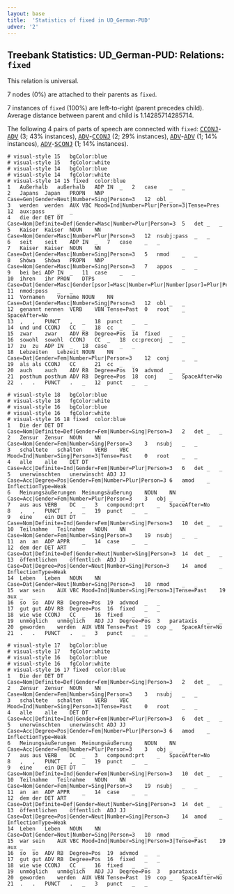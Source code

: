 ```yaml
---
layout: base
title:  'Statistics of fixed in UD_German-PUD'
udver: '2'
---
```


## Treebank Statistics: UD_German-PUD: Relations: `fixed`

This relation is universal.

7 nodes (0%) are attached to their parents as `fixed`.

7 instances of `fixed` (100%) are left-to-right (parent precedes child).
Average distance between parent and child is 1.14285714285714.

The following 4 pairs of parts of speech are connected with `fixed`: <tt><a href="de_pud-pos-CCONJ.html">CCONJ</a></tt>-<tt><a href="de_pud-pos-ADV.html">ADV</a></tt> (3; 43% instances), <tt><a href="de_pud-pos-ADV.html">ADV</a></tt>-<tt><a href="de_pud-pos-CCONJ.html">CCONJ</a></tt> (2; 29% instances), <tt><a href="de_pud-pos-ADV.html">ADV</a></tt>-<tt><a href="de_pud-pos-ADV.html">ADV</a></tt> (1; 14% instances), <tt><a href="de_pud-pos-ADV.html">ADV</a></tt>-<tt><a href="de_pud-pos-SCONJ.html">SCONJ</a></tt> (1; 14% instances).


~~~ conllu
# visual-style 15	bgColor:blue
# visual-style 15	fgColor:white
# visual-style 14	bgColor:blue
# visual-style 14	fgColor:white
# visual-style 14 15 fixed	color:blue
1	Außerhalb	außerhalb	ADP	IN	_	2	case	_	_
2	Japans	Japan	PROPN	NNP	Case=Gen|Gender=Neut|Number=Sing|Person=3	12	obl	_	_
3	werden	werden	AUX	VBC	Mood=Ind|Number=Plur|Person=3|Tense=Pres	12	aux:pass	_	_
4	die	der	DET	DT	Case=Nom|Definite=Def|Gender=Masc|Number=Plur|Person=3	5	det	_	_
5	Kaiser	Kaiser	NOUN	NN	Case=Nom|Gender=Masc|Number=Plur|Person=3	12	nsubj:pass	_	_
6	seit	seit	ADP	IN	_	7	case	_	_
7	Kaiser	Kaiser	NOUN	NN	Case=Dat|Gender=Masc|Number=Sing|Person=3	5	nmod	_	_
8	Shōwa	Shōwa	PROPN	NNP	Case=Nom|Gender=Masc|Number=Sing|Person=3	7	appos	_	_
9	bei	bei	ADP	IN	_	11	case	_	_
10	ihren	ihr	PRON	DTP$	Case=Dat|Gender=Masc|Gender[psor]=Masc|Number=Plur|Number[psor]=Plur|Person=3|Person[psor]=3|PronType=Prs	11	nmod:poss	_	_
11	Vornamen	Vorname	NOUN	NN	Case=Dat|Gender=Masc|Number=Sing|Person=3	12	obl	_	_
12	genannt	nennen	VERB	VBN	Tense=Past	0	root	_	SpaceAfter=No
13	,	,	PUNCT	,	_	18	punct	_	_
14	und	und	CCONJ	CC	_	18	cc	_	_
15	zwar	zwar	ADV	RB	Degree=Pos	14	fixed	_	_
16	sowohl	sowohl	CCONJ	CC	_	18	cc:preconj	_	_
17	zu	zu	ADP	IN	_	18	case	_	_
18	Lebzeiten	Lebzeit	NOUN	NN	Case=Dat|Gender=Fem|Number=Plur|Person=3	12	conj	_	_
19	als	als	CCONJ	CC	_	21	cc	_	_
20	auch	auch	ADV	RB	Degree=Pos	19	advmod	_	_
21	posthum	posthum	ADV	RB	Degree=Pos	18	conj	_	SpaceAfter=No
22	.	.	PUNCT	.	_	12	punct	_	_

~~~


~~~ conllu
# visual-style 18	bgColor:blue
# visual-style 18	fgColor:white
# visual-style 16	bgColor:blue
# visual-style 16	fgColor:white
# visual-style 16 18 fixed	color:blue
1	Die	der	DET	DT	Case=Nom|Definite=Def|Gender=Fem|Number=Sing|Person=3	2	det	_	_
2	Zensur	Zensur	NOUN	NN	Case=Nom|Gender=Fem|Number=Sing|Person=3	3	nsubj	_	_
3	schaltete	schalten	VERB	VBC	Mood=Ind|Number=Sing|Person=3|Tense=Past	0	root	_	_
4	alle	alle	DET	DT	Case=Acc|Definite=Ind|Gender=Fem|Number=Plur|Person=3	6	det	_	_
5	unerwünschten	unerwünscht	ADJ	JJ	Case=Acc|Degree=Pos|Gender=Fem|Number=Plur|Person=3	6	amod	_	InflectionType=Weak
6	Meinungsäußerungen	Meinungsäußerung	NOUN	NN	Case=Acc|Gender=Fem|Number=Plur|Person=3	3	obj	_	_
7	aus	aus	VERB	DC	_	3	compound:prt	_	SpaceAfter=No
8	,	,	PUNCT	,	_	19	punct	_	_
9	eine	ein	DET	DT	Case=Nom|Definite=Ind|Gender=Fem|Number=Sing|Person=3	10	det	_	_
10	Teilnahme	Teilnahme	NOUN	NN	Case=Nom|Gender=Fem|Number=Sing|Person=3	19	nsubj	_	_
11	an	an	ADP	APPR	_	14	case	_	_
12	dem	der	DET	ART	Case=Dat|Definite=Def|Gender=Neut|Number=Sing|Person=3	14	det	_	_
13	öffentlichen	öffentlich	ADJ	JJ	Case=Dat|Degree=Pos|Gender=Neut|Number=Sing|Person=3	14	amod	_	InflectionType=Weak
14	Leben	Leben	NOUN	NN	Case=Dat|Gender=Neut|Number=Sing|Person=3	10	nmod	_	_
15	war	sein	AUX	VBC	Mood=Ind|Number=Sing|Person=3|Tense=Past	19	aux	_	_
16	so	so	ADV	RB	Degree=Pos	19	advmod	_	_
17	gut	gut	ADV	RB	Degree=Pos	16	fixed	_	_
18	wie	wie	CCONJ	CC	_	16	fixed	_	_
19	unmöglich	unmöglich	ADJ	JJ	Degree=Pos	3	parataxis	_	_
20	geworden	werden	AUX	VBN	Tense=Past	19	cop	_	SpaceAfter=No
21	.	.	PUNCT	.	_	3	punct	_	_

~~~


~~~ conllu
# visual-style 17	bgColor:blue
# visual-style 17	fgColor:white
# visual-style 16	bgColor:blue
# visual-style 16	fgColor:white
# visual-style 16 17 fixed	color:blue
1	Die	der	DET	DT	Case=Nom|Definite=Def|Gender=Fem|Number=Sing|Person=3	2	det	_	_
2	Zensur	Zensur	NOUN	NN	Case=Nom|Gender=Fem|Number=Sing|Person=3	3	nsubj	_	_
3	schaltete	schalten	VERB	VBC	Mood=Ind|Number=Sing|Person=3|Tense=Past	0	root	_	_
4	alle	alle	DET	DT	Case=Acc|Definite=Ind|Gender=Fem|Number=Plur|Person=3	6	det	_	_
5	unerwünschten	unerwünscht	ADJ	JJ	Case=Acc|Degree=Pos|Gender=Fem|Number=Plur|Person=3	6	amod	_	InflectionType=Weak
6	Meinungsäußerungen	Meinungsäußerung	NOUN	NN	Case=Acc|Gender=Fem|Number=Plur|Person=3	3	obj	_	_
7	aus	aus	VERB	DC	_	3	compound:prt	_	SpaceAfter=No
8	,	,	PUNCT	,	_	19	punct	_	_
9	eine	ein	DET	DT	Case=Nom|Definite=Ind|Gender=Fem|Number=Sing|Person=3	10	det	_	_
10	Teilnahme	Teilnahme	NOUN	NN	Case=Nom|Gender=Fem|Number=Sing|Person=3	19	nsubj	_	_
11	an	an	ADP	APPR	_	14	case	_	_
12	dem	der	DET	ART	Case=Dat|Definite=Def|Gender=Neut|Number=Sing|Person=3	14	det	_	_
13	öffentlichen	öffentlich	ADJ	JJ	Case=Dat|Degree=Pos|Gender=Neut|Number=Sing|Person=3	14	amod	_	InflectionType=Weak
14	Leben	Leben	NOUN	NN	Case=Dat|Gender=Neut|Number=Sing|Person=3	10	nmod	_	_
15	war	sein	AUX	VBC	Mood=Ind|Number=Sing|Person=3|Tense=Past	19	aux	_	_
16	so	so	ADV	RB	Degree=Pos	19	advmod	_	_
17	gut	gut	ADV	RB	Degree=Pos	16	fixed	_	_
18	wie	wie	CCONJ	CC	_	16	fixed	_	_
19	unmöglich	unmöglich	ADJ	JJ	Degree=Pos	3	parataxis	_	_
20	geworden	werden	AUX	VBN	Tense=Past	19	cop	_	SpaceAfter=No
21	.	.	PUNCT	.	_	3	punct	_	_

~~~


